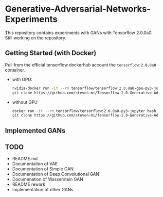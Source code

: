 # Generative-Adversarial-Networks-Experiments
This repository contains experiments with GANs with Tensorflow 2.0.0a0. Still working on the repository.

## Getting Started (with Docker)
Pull from the official tensorflow dockerhub account the `tensorflow:2.0.0a0` container.
- with GPU:
  ```bash
  nvidia-docker run -it --rm tensorflow/tensorflow:2.0.0a0-gpu-py3-jupyter bash
  git clone https://github.com/steven-mi/Tensorflow-2.0-Generative-Adversarial-Networks.git
  ```
- without GPU
  ```bash
  docker run -it --rm tensorflow/tensorflow:2.0.0a0-py3-jupyter bash
  git clone https://github.com/steven-mi/Tensorflow-2.0-Generative-Adversarial-Networks.git
  ```

## Implemented GANs

## TODO
- README.md
- Documentation of VAE
- Documentation of Simple GAN
- Documentation of Deep Convolutional GAN
- Documenation of Wasserstein GAN
- README rework
- Implementation of other GANs
